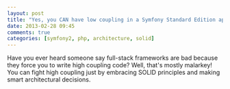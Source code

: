 ```yaml
---
layout: post
title: "Yes, you CAN have low coupling in a Symfony Standard Edition application!"
date: 2013-02-28 09:45
comments: true
categories: [symfony2, php, architecture, solid]
---
```


Have you ever heard someone say full-stack frameworks are bad because they force you to write high coupling code? Well, that's mostly malarkey! You can fight high coupling just by embracing SOLID principles and making smart architectural decisions.